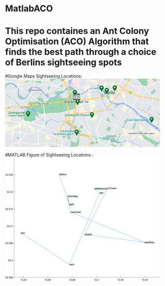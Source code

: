 # MatlabACO
# This repo containes an Ant Colony Optimisation (ACO) Algorithm that finds the best path through a choice of Berlins sightseeing spots

#Google Maps Sightseeing Locations:
![Google Maps Sightseeing locations in Berlin](https://github.com/JOKeRiino/MatlabACO/blob/master/mapFig.png?raw=true)

#MATLAB Figure of Sightseeing Locations :
![MATLAB Figure of Sightseeing Locations in Berlin](https://github.com/JOKeRiino/MatlabACO/blob/master/cityFig.png?raw=true)
